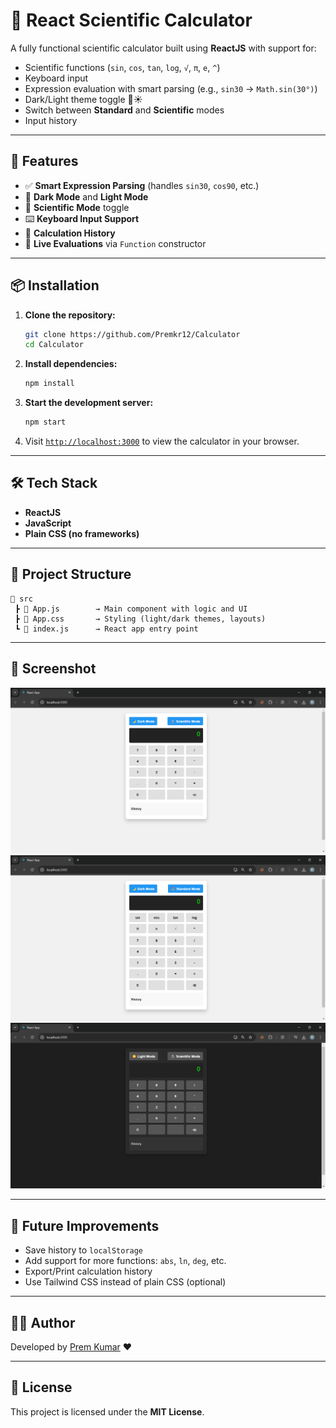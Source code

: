 
# 📱 React Scientific Calculator

A fully functional scientific calculator built using **ReactJS** with support for:
- Scientific functions (`sin`, `cos`, `tan`, `log`, `√`, `π`, `e`, `^`)
- Keyboard input
- Expression evaluation with smart parsing (e.g., `sin30` → `Math.sin(30°)`)
- Dark/Light theme toggle 🌙☀️
- Switch between **Standard** and **Scientific** modes
- Input history

---

## 🚀 Features

- ✅ **Smart Expression Parsing** (handles `sin30`, `cos90`, etc.)
- 🎨 **Dark Mode** and **Light Mode**
- 🔬 **Scientific Mode** toggle
- ⌨️ **Keyboard Input Support**
- 📜 **Calculation History**
- 🔁 **Live Evaluations** via `Function` constructor

---

## 📦 Installation

1. **Clone the repository:**
   ```bash
   git clone https://github.com/Premkr12/Calculator
   cd Calculator
   ```

2. **Install dependencies:**
   ```bash
   npm install
   ```

3. **Start the development server:**
   ```bash
   npm start
   ```

4. Visit [`http://localhost:3000`](http://localhost:3000) to view the calculator in your browser.

---

## 🛠️ Tech Stack

- **ReactJS**
- **JavaScript**
- **Plain CSS (no frameworks)**

---

## 📂 Project Structure

```
📁 src
 ┣ 📄 App.js        → Main component with logic and UI
 ┣ 📄 App.css       → Styling (light/dark themes, layouts)
 ┗ 📄 index.js      → React app entry point
```

---

## 📸 Screenshot

![Standard Mode](https://github.com/Premkr12/Calculator/blob/main/Screenshot%202025-06-09%20123551.png?raw=true)
![Scientific Mode](https://github.com/Premkr12/Calculator/blob/main/Screenshot%202025-06-09%20123538.png?raw=true)
![Dark Mode](https://github.com/Premkr12/Calculator/blob/main/Screenshot%202025-06-09%20123559.png?raw=true)

---

## 🤖 Future Improvements

- Save history to `localStorage`
- Add support for more functions: `abs`, `ln`, `deg`, etc.
- Export/Print calculation history
- Use Tailwind CSS instead of plain CSS (optional)

---

## 🧑‍💻 Author

Developed by [Prem Kumar](https://github.com/Premkr12) ❤️

---

## 📄 License

This project is licensed under the **MIT License**.

